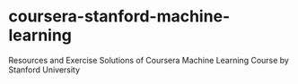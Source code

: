 # coursera-stanford-machine-learning
Resources and Exercise Solutions of Coursera Machine Learning Course by Stanford University
